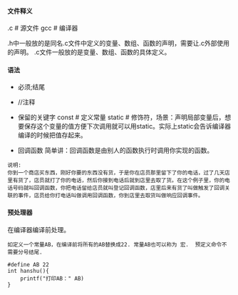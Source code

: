 #### 文件释义
.c    # 源文件
gcc   # 编译器

.h中一般放的是同名.c文件中定义的变量、数组、函数的声明，需要让.c外部使用的声明。
.c文件一般放的是变量、数组、函数的具体定义。

#### 语法
- 必须;结尾
- //注释
- 保留的关键字
    const  # 定义常量
    static # 修饰符，场景：声明局部变量后，想要保存这个变量的值方便下次调用就可以用static。实际上static会告诉编译器编译的时候把值存起来。

- 回调函数
简单讲：回调函数是由别人的函数执行时调用你实现的函数。
```
说明:
你到一个商店买东西，刚好你要的东西没有货，于是你在店员那里留下了你的电话，过了几天店里有货了，店员就打了你的电话，然后你接到电话后就到店里去取了货。在这个例子里，你的电话号码就叫回调函数，你把电话留给店员就叫登记回调函数，店里后来有货了叫做触发了回调关联的事件，店员给你打电话叫做调用回调函数，你到店里去取货叫做响应回调事件。
```

#### 预处理器
在编译器编译前处理。
```
如定义一个常量AB，在编译前将所有的AB替换成22. 常量AB也可以称为 宏.  预定义命令不需要分号结尾. 

#define AB 22
int hanshu(){
    printf("打印AB：" AB)
}

```